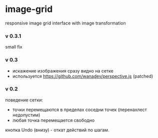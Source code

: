 # image-grid
responsive image grid interface with image transformation

### v 0.3.1
small fix

### v 0.3
- искажение изображения сразу видно на сетке
- используется https://github.com/wanadev/perspective.js (patched)

### v 0.2
поведение сетки: 
- точки перемещаются в пределах соседни точек (перенахлест недопустим)
- любая точка перемещается свободно

кнопка Undo (внизу) - откат действий по шагам. 





